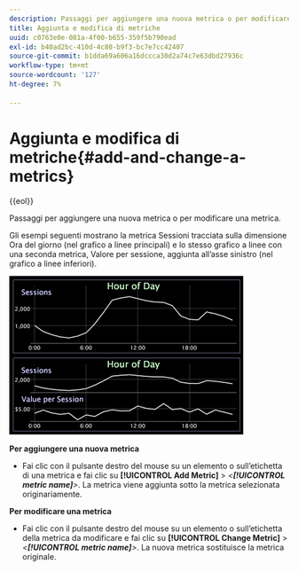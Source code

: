 ```yaml
---
description: Passaggi per aggiungere una nuova metrica o per modificare una metrica.
title: Aggiunta e modifica di metriche
uuid: c0763e0e-081a-4f00-b655-359f5b790ead
exl-id: b40ad2bc-410d-4c80-b9f3-bc7e7cc42407
source-git-commit: b1dda69a606a16dccca30d2a74c7e63dbd27936c
workflow-type: tm+mt
source-wordcount: '127'
ht-degree: 7%

---
```


# Aggiunta e modifica di metriche{#add-and-change-a-metrics}

{{eol}}

Passaggi per aggiungere una nuova metrica o per modificare una metrica.

Gli esempi seguenti mostrano la metrica Sessioni tracciata sulla dimensione Ora del giorno (nel grafico a linee principali) e lo stesso grafico a linee con una seconda metrica, Valore per sessione, aggiunta all’asse sinistro (nel grafico a linee inferiori).

![](assets/vis_Line_AddMetric.png)

**Per aggiungere una nuova metrica**

* Fai clic con il pulsante destro del mouse su un elemento o sull’etichetta di una metrica e fai clic su **[!UICONTROL Add Metric]** > *&lt;**[!UICONTROL metric name]**>*. La metrica viene aggiunta sotto la metrica selezionata originariamente.

**Per modificare una metrica**

* Fai clic con il pulsante destro del mouse su un elemento o sull’etichetta della metrica da modificare e fai clic su **[!UICONTROL Change Metric]** > *&lt;**[!UICONTROL metric name]**>*. La nuova metrica sostituisce la metrica originale.
